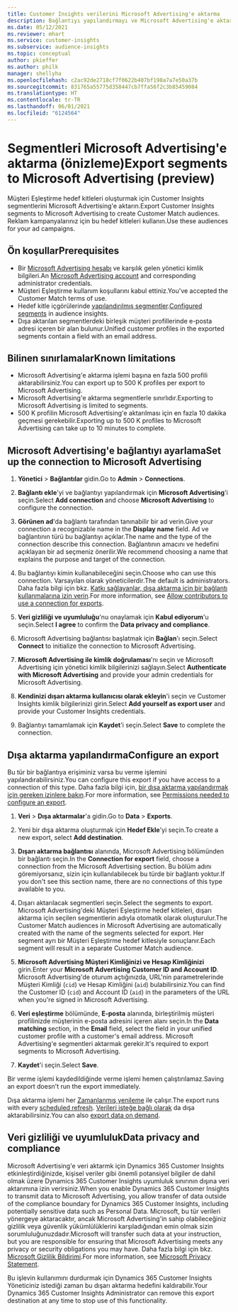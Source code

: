 ```yaml
---
title: Customer Insights verilerini Microsoft Advertising'e aktarma
description: Bağlantıyı yapılandırmayı ve Microsoft Advertising'e aktarmayı öğrenin.
ms.date: 05/12/2021
ms.reviewer: mhart
ms.service: customer-insights
ms.subservice: audience-insights
ms.topic: conceptual
author: pkieffer
ms.author: philk
manager: shellyha
ms.openlocfilehash: c2ac92de2718cf7f0622b407bf198a7a7e50a37b
ms.sourcegitcommit: 831765a55775d358447cb7ffa56f2c3b85459084
ms.translationtype: HT
ms.contentlocale: tr-TR
ms.lasthandoff: 06/01/2021
ms.locfileid: "6124564"
---
```

# <a name="export-segments-to-microsoft-advertising-preview"></a><span data-ttu-id="cdf7c-103">Segmentleri Microsoft Advertising'e aktarma (önizleme)</span><span class="sxs-lookup"><span data-stu-id="cdf7c-103">Export segments to Microsoft Advertising (preview)</span></span>

<span data-ttu-id="cdf7c-104">Müşteri Eşleştirme hedef kitleleri oluşturmak için Customer Insights segmentlerini Microsoft Advertising'e aktarın.</span><span class="sxs-lookup"><span data-stu-id="cdf7c-104">Export Customer Insights segments to Microsoft Advertising to create Customer Match audiences.</span></span> <span data-ttu-id="cdf7c-105">Reklam kampanyalarınız için bu hedef kitleleri kullanın.</span><span class="sxs-lookup"><span data-stu-id="cdf7c-105">Use these audiences for your ad campaigns.</span></span>

## <a name="prerequisites"></a><span data-ttu-id="cdf7c-106">Ön koşullar</span><span class="sxs-lookup"><span data-stu-id="cdf7c-106">Prerequisites</span></span>

-   <span data-ttu-id="cdf7c-107">Bir [Microsoft Advertising hesabı](https://ads.microsoft.com/) ve karşılık gelen yönetici kimlik bilgileri.</span><span class="sxs-lookup"><span data-stu-id="cdf7c-107">An [Microsoft Advertising account](https://ads.microsoft.com/) and corresponding administrator credentials.</span></span>
-   <span data-ttu-id="cdf7c-108">Müşteri Eşleştirme kullanım koşullarını kabul ettiniz.</span><span class="sxs-lookup"><span data-stu-id="cdf7c-108">You've accepted the Customer Match terms of use.</span></span> 
-   <span data-ttu-id="cdf7c-109">Hedef kitle içgörülerinde [yapılandırılmış segmentler](segments.md).</span><span class="sxs-lookup"><span data-stu-id="cdf7c-109">[Configured segments](segments.md) in audience insights.</span></span>
-   <span data-ttu-id="cdf7c-110">Dışa aktarılan segmentlerdeki birleşik müşteri profillerinde e-posta adresi içeren bir alan bulunur.</span><span class="sxs-lookup"><span data-stu-id="cdf7c-110">Unified customer profiles in the exported segments contain a field with an email address.</span></span>

## <a name="known-limitations"></a><span data-ttu-id="cdf7c-111">Bilinen sınırlamalar</span><span class="sxs-lookup"><span data-stu-id="cdf7c-111">Known limitations</span></span>

- <span data-ttu-id="cdf7c-112">Microsoft Advertising'e aktarma işlemi başına en fazla 500 profili aktarabilirsiniz.</span><span class="sxs-lookup"><span data-stu-id="cdf7c-112">You can export up to 500 K profiles per export to Microsoft Advertising.</span></span>
- <span data-ttu-id="cdf7c-113">Microsoft Advertising'e aktarma segmentlerle sınırlıdır.</span><span class="sxs-lookup"><span data-stu-id="cdf7c-113">Exporting to Microsoft Advertising is limited to segments.</span></span>
- <span data-ttu-id="cdf7c-114">500 K profilin Microsoft Advertising'e aktarılması için en fazla 10 dakika geçmesi gerekebilir.</span><span class="sxs-lookup"><span data-stu-id="cdf7c-114">Exporting up to 500 K profiles to Microsoft Advertising can take up to 10 minutes to complete.</span></span> 


## <a name="set-up-the-connection-to-microsoft-advertising"></a><span data-ttu-id="cdf7c-115">Microsoft Advertising'e bağlantıyı ayarlama</span><span class="sxs-lookup"><span data-stu-id="cdf7c-115">Set up the connection to Microsoft Advertising</span></span>

1. <span data-ttu-id="cdf7c-116">**Yönetici** > **Bağlantılar** gidin.</span><span class="sxs-lookup"><span data-stu-id="cdf7c-116">Go to **Admin** > **Connections**.</span></span>

1. <span data-ttu-id="cdf7c-117">**Bağlantı ekle**'yi ve bağlantıyı yapılandırmak için **Microsoft Advertising**'i seçin.</span><span class="sxs-lookup"><span data-stu-id="cdf7c-117">Select **Add connection** and choose **Microsoft Advertising** to configure the connection.</span></span>

1. <span data-ttu-id="cdf7c-118">**Görünen ad**'da bağlantı tarafından tanınabilir bir ad verin.</span><span class="sxs-lookup"><span data-stu-id="cdf7c-118">Give your connection a recognizable name in the **Display name** field.</span></span> <span data-ttu-id="cdf7c-119">Ad ve bağlantının türü bu bağlantıyı açıklar.</span><span class="sxs-lookup"><span data-stu-id="cdf7c-119">The name and the type of the connection describe this connection.</span></span> <span data-ttu-id="cdf7c-120">Bağlantının amacını ve hedefini açıklayan bir ad seçmeniz önerilir.</span><span class="sxs-lookup"><span data-stu-id="cdf7c-120">We recommend choosing a name that explains the purpose and target of the connection.</span></span>

1. <span data-ttu-id="cdf7c-121">Bu bağlantıyı kimin kullanabileceğini seçin.</span><span class="sxs-lookup"><span data-stu-id="cdf7c-121">Choose who can use this connection.</span></span> <span data-ttu-id="cdf7c-122">Varsayılan olarak yöneticilerdir.</span><span class="sxs-lookup"><span data-stu-id="cdf7c-122">The default is administrators.</span></span> <span data-ttu-id="cdf7c-123">Daha fazla bilgi için bkz. [Katkı sağlayanlar, dışa aktarma için bir bağlantı kullanmalarına izin verin](connections.md#allow-contributors-to-use-a-connection-for-exports).</span><span class="sxs-lookup"><span data-stu-id="cdf7c-123">For more information, see [Allow contributors to use a connection for exports](connections.md#allow-contributors-to-use-a-connection-for-exports).</span></span>

1. <span data-ttu-id="cdf7c-124">**Veri gizliliği ve uyumluluğu**'nu onaylamak için **Kabul ediyorum**'u seçin.</span><span class="sxs-lookup"><span data-stu-id="cdf7c-124">Select **I agree** to confirm the **Data privacy and compliance**.</span></span>

1. <span data-ttu-id="cdf7c-125">Microsoft Advertising bağlantısı başlatmak için **Bağlan**'ı seçin.</span><span class="sxs-lookup"><span data-stu-id="cdf7c-125">Select **Connect** to initialize the connection to Microsoft Advertising.</span></span>

1. <span data-ttu-id="cdf7c-126">**Microsoft Advertising ile kimlik doğrulaması**'nı seçin ve Microsoft Advertising için yönetici kimlik bilgilerinizi sağlayın.</span><span class="sxs-lookup"><span data-stu-id="cdf7c-126">Select **Authenticate with Microsoft Advertising** and provide your admin credentials for Microsoft Advertising.</span></span>

1. <span data-ttu-id="cdf7c-127">**Kendinizi dışarı aktarma kullanıcısı olarak ekleyin**'i seçin ve Customer Insights kimlik bilgilerinizi girin.</span><span class="sxs-lookup"><span data-stu-id="cdf7c-127">Select **Add yourself as export user** and provide your Customer Insights credentials.</span></span>

1. <span data-ttu-id="cdf7c-128">Bağlantıyı tamamlamak için **Kaydet**'i seçin.</span><span class="sxs-lookup"><span data-stu-id="cdf7c-128">Select **Save** to complete the connection.</span></span>

## <a name="configure-an-export"></a><span data-ttu-id="cdf7c-129">Dışa aktarma yapılandırma</span><span class="sxs-lookup"><span data-stu-id="cdf7c-129">Configure an export</span></span>

<span data-ttu-id="cdf7c-130">Bu tür bir bağlantıya erişiminiz varsa bu verme işlemini yapılandırabilirsiniz.</span><span class="sxs-lookup"><span data-stu-id="cdf7c-130">You can configure this export if you have access to a connection of this type.</span></span> <span data-ttu-id="cdf7c-131">Daha fazla bilgi için, [bir dışa aktarma yapılandırmak için gereken izinlere bakın](export-destinations.md#set-up-a-new-export).</span><span class="sxs-lookup"><span data-stu-id="cdf7c-131">For more information, see [Permissions needed to configure an export](export-destinations.md#set-up-a-new-export).</span></span>

1. <span data-ttu-id="cdf7c-132">**Veri** > **Dışa aktarmalar**'a gidin.</span><span class="sxs-lookup"><span data-stu-id="cdf7c-132">Go to **Data** > **Exports**.</span></span>

1. <span data-ttu-id="cdf7c-133">Yeni bir dışa aktarma oluşturmak için **Hedef Ekle**'yi seçin.</span><span class="sxs-lookup"><span data-stu-id="cdf7c-133">To create a new export, select **Add destination**.</span></span>

1. <span data-ttu-id="cdf7c-134">**Dışarı aktarma bağlantısı** alanında, Microsoft Advertising bölümünden bir bağlantı seçin.</span><span class="sxs-lookup"><span data-stu-id="cdf7c-134">In the **Connection for export** field, choose a connection from the Microsoft Advertising section.</span></span> <span data-ttu-id="cdf7c-135">Bu bölüm adını göremiyorsanız, sizin için kullanılabilecek bu türde bir bağlantı yoktur.</span><span class="sxs-lookup"><span data-stu-id="cdf7c-135">If you don't see this section name, there are no connections of this type available to you.</span></span>

1. <span data-ttu-id="cdf7c-136">Dışarı aktarılacak segmentleri seçin.</span><span class="sxs-lookup"><span data-stu-id="cdf7c-136">Select the segments to export.</span></span> <span data-ttu-id="cdf7c-137">Microsoft Advertising'deki Müşteri Eşleştirme hedef kitleleri, dışarı aktarma için seçilen segmentlerin adıyla otomatik olarak oluşturulur.</span><span class="sxs-lookup"><span data-stu-id="cdf7c-137">The Customer Match audiences in Microsoft Advertising are automatically created with the name of the segments selected for export.</span></span> <span data-ttu-id="cdf7c-138">Her segment ayrı bir Müşteri Eşleştirme hedef kitlesiyle sonuçlanır.</span><span class="sxs-lookup"><span data-stu-id="cdf7c-138">Each segment will result in a separate Customer Match audience.</span></span> 

1. <span data-ttu-id="cdf7c-139">**Microsoft Advertising Müşteri Kimliğinizi ve Hesap Kimliğinizi** girin.</span><span class="sxs-lookup"><span data-stu-id="cdf7c-139">Enter your **Microsoft Advertising Customer ID and Account ID**.</span></span> <span data-ttu-id="cdf7c-140">Microsoft Advertising'de oturum açtığınızda, URL'nin parametrelerinde Müşteri Kimliği (`cid`) ve Hesap Kimliğini (`aid`) bulabilirsiniz.</span><span class="sxs-lookup"><span data-stu-id="cdf7c-140">You can find the Customer ID (`cid`) and Account ID (`aid`) in the parameters of the URL when you're signed in Microsoft Advertising.</span></span>

1. <span data-ttu-id="cdf7c-141">**Veri eşleştirme** bölümünde, **E-posta** alanında, birleştirilmiş müşteri profilinizde müşterinin e-posta adresini içeren alanı seçin.</span><span class="sxs-lookup"><span data-stu-id="cdf7c-141">In the **Data matching** section, in the **Email** field, select the field in your unified customer profile with a customer's email address.</span></span> <span data-ttu-id="cdf7c-142">Microsoft Advertising'e segmentleri aktarmak gerekir.</span><span class="sxs-lookup"><span data-stu-id="cdf7c-142">It's required to export segments to Microsoft Advertising.</span></span>

1. <span data-ttu-id="cdf7c-143">**Kaydet**'i seçin.</span><span class="sxs-lookup"><span data-stu-id="cdf7c-143">Select **Save**.</span></span>

<span data-ttu-id="cdf7c-144">Bir verme işlemi kaydedildiğinde verme işlemi hemen çalıştırılamaz.</span><span class="sxs-lookup"><span data-stu-id="cdf7c-144">Saving an export doesn't run the export immediately.</span></span>

<span data-ttu-id="cdf7c-145">Dışa aktarma işlemi her [Zamanlanmış yenileme](system.md#schedule-tab) ile çalışır.</span><span class="sxs-lookup"><span data-stu-id="cdf7c-145">The export runs with every [scheduled refresh](system.md#schedule-tab).</span></span> <span data-ttu-id="cdf7c-146">[Verileri isteğe bağlı olarak](export-destinations.md#run-exports-on-demand) da dışa aktarabilirsiniz.</span><span class="sxs-lookup"><span data-stu-id="cdf7c-146">You can also [export data on demand](export-destinations.md#run-exports-on-demand).</span></span> 


## <a name="data-privacy-and-compliance"></a><span data-ttu-id="cdf7c-147">Veri gizliliği ve uyumluluk</span><span class="sxs-lookup"><span data-stu-id="cdf7c-147">Data privacy and compliance</span></span>

<span data-ttu-id="cdf7c-148">Microsoft Advertising'e veri aktarmk için Dynamics 365 Customer Insights etkinleştirdiğinizde, kişisel veriler gibi önemli potansiyel bilgiler de dahil olmak üzere Dynamics 365 Customer Insights uyumluluk sınırının dışına veri aktarımına izin verirsiniz.</span><span class="sxs-lookup"><span data-stu-id="cdf7c-148">When you enable Dynamics 365 Customer Insights to transmit data to Microsoft Advertising, you allow transfer of data outside of the compliance boundary for Dynamics 365 Customer Insights, including potentially sensitive data such as Personal Data.</span></span> <span data-ttu-id="cdf7c-149">Microsoft, bu tür verileri yönergeye aktaracaktır, ancak Microsoft Advertising'in sahip olabileceğiniz gizlilik veya güvenlik yükümlülüklerini karşıladığından emin olmak sizin sorumluluğunuzdadır.</span><span class="sxs-lookup"><span data-stu-id="cdf7c-149">Microsoft will transfer such data at your instruction, but you are responsible for ensuring that Microsoft Advertising meets any privacy or security obligations you may have.</span></span> <span data-ttu-id="cdf7c-150">Daha fazla bilgi için bkz. [Microsoft Gizlilik Bildirimi](https://go.microsoft.com/fwlink/?linkid=396732).</span><span class="sxs-lookup"><span data-stu-id="cdf7c-150">For more information, see [Microsoft Privacy Statement](https://go.microsoft.com/fwlink/?linkid=396732).</span></span>

<span data-ttu-id="cdf7c-151">Bu işlevin kullanımını durdurmak için Dynamics 365 Customer Insights Yöneticiniz istediği zaman bu dışarı aktarma hedefini kaldırabilir.</span><span class="sxs-lookup"><span data-stu-id="cdf7c-151">Your Dynamics 365 Customer Insights Administrator can remove this export destination at any time to stop use of this functionality.</span></span>

